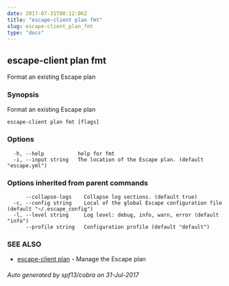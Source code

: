 ```yaml
---
date: 2017-07-31T00:12:06Z
title: "escape-client plan fmt"
slug: escape-client_plan_fmt
type: "docs"
---
```

## escape-client plan fmt

Format an existing Escape plan

### Synopsis


Format an existing Escape plan

```
escape-client plan fmt [flags]
```

### Options

```
  -h, --help           help for fmt
  -i, --input string   The location of the Escape plan. (default "escape.yml")
```

### Options inherited from parent commands

```
      --collapse-logs    Collapse log sections. (default true)
  -c, --config string    Local of the global Escape configuration file (default "~/.escape_config")
  -l, --level string     Log level: debug, info, warn, error (default "info")
      --profile string   Configuration profile (default "default")
```

### SEE ALSO
* [escape-client plan](../escape-client_plan/)	 - Manage the Escape plan

###### Auto generated by spf13/cobra on 31-Jul-2017
